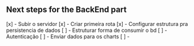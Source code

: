 ## Next steps for the BackEnd part

[x] - Subir o servidor
[x] - Criar primeira rota
[x] - Configurar estrutura pra persistencia de dados
[ ] - Estruturar forma de consumir o bd
[ ] - Autenticação
[ ] - Enviar dados para os charts
[ ] - 